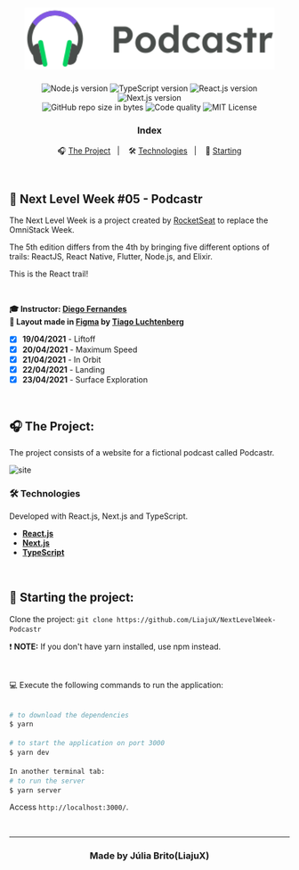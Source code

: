 <h1 align="center">
  <img src="./public/assets/logo.svg" alt="Podcastr" width="450px">
</h1>

<p align="center">
  <img alt="Node.js version" src="https://img.shields.io/badge/Node.js-v14.16.0-689f63?style=flat&logoColor=689f63&logo=node.js">
  
  <img alt="TypeScript version" src="https://img.shields.io/badge/TypeScript-v4.2.4-007acc?style=flat&logoColor=007acc&logo=typescript">
  
  <img alt="React.js version" src="https://img.shields.io/badge/React.js-v17.0.2-60dafb?style=flat&logoColor=60dafb&logo=react">
  
  <img alt="Next.js version" src="https://img.shields.io/badge/Next.js-v10.1.3-ffffff?style=flat&logoColor=next.js&logo=next.js">

  <br>
  
  <img alt="GitHub repo size in bytes" src="https://img.shields.io/github/repo-size/LiajuX/Next-Level-Week-Podcastr?color=green">
  
  <img alt="Code quality" src="https://api.codacy.com/project/badge/Grade/722ecf5da4644001995eba58bb45bfe9">
  
   <img alt="MIT License" src="https://img.shields.io/github/license/LiajuX/NextLevelWeek-MoveIt">
</p>

<h3 align="center">
  Index
</h3>

<p align="center">
  🎧 <a href="#%EF%B8%8F-the-project">The Project</a>&nbsp;&nbsp;&nbsp;|&nbsp;&nbsp;&nbsp;
  🛠 <a href="#-technologies">Technologies</a>&nbsp;&nbsp;&nbsp;|&nbsp;&nbsp;&nbsp;
  🏁 <a href="#-starting-the-project">Starting</a>
</p>

<br>

## 🚀 Next Level Week #05 - Podcastr  
The Next Level Week is a project created by [RocketSeat](https://rocketseat.com.br/) to replace the OmniStack Week. 

The 5th edition differs from the 4th by bringing five different options of trails: ReactJS, React Native, Flutter, Node.js, and Elixir. 

This is the React trail!

<br>

**🎓  Instructor: [Diego Fernandes](https://www.linkedin.com/in/diego-schell-fernandes/)**<br>
**🎨  Layout made in [Figma](https://www.figma.com/) by [Tiago Luchtenberg](https://www.linkedin.com/in/tiago-luchtenberg-0b9a3b97/)**<br>

- [X] **19/04/2021** - Liftoff
- [X] **20/04/2021** - Maximum Speed
- [X] **21/04/2021** - In Orbit
- [X] **22/04/2021** - Landing
- [X] **23/04/2021** - Surface Exploration

<br> 

## 🎧 The Project:

The project consists of a website for a fictional podcast called Podcastr.
<br>

![site](https://user-images.githubusercontent.com/53796370/116011197-22d93780-a5fa-11eb-8c73-597da2cd743c.gif)
<br>

### 🛠 Technologies
Developed with React.js, Next.js and TypeScript.

- **[React.js](https://reactjs.org/)**
- **[Next.js](https://nextjs.org/)**
- **[TypeScript](https://www.typescriptlang.org/)**
<br>

## 🏁 Starting the project:

Clone the project: `git clone https://github.com/LiajuX/NextLevelWeek-Podcastr`

❗ **NOTE:** If you don't have yarn installed, use npm instead.

<br>

💻 Execute the following commands to run the application:

````zsh

# to download the dependencies
$ yarn

# to start the application on port 3000
$ yarn dev

In another terminal tab:
# to run the server
$ yarn server
````
Access `http://localhost:3000/`.

<br>

---

<h3 align="center" >
  Made by Júlia Brito(LiajuX)
</h3>
